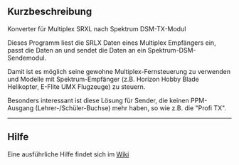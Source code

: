 
## Kurzbeschreibung ##

Konverter für Multiplex SRXL nach Spektrum DSM-TX-Modul

Dieses Programm liest die SRLX Daten eines Multiplex Empfängers ein, passt die Daten an und
sendet die Daten an ein Spektrum-DSM-Sendemodul.

Damit ist es möglich seine gewohne Multiplex-Fernsteuerung zu verwenden und Modelle mit Spektrum-Empfänger (z.B. Horizon Hobby Blade Helikopter, E-Flite UMX Flugzeuge) zu steuern.

Besonders interessant ist diese Lösung für Sender, die keinen PPM-Ausgang (Lehrer-/Schüler-Buchse) mehr haben, so wie z.B. die "Profi TX".
 

---------

 
## Hilfe ##

Eine ausführliche Hilfe findet sich im [Wiki](https://github.com/patman13/SRXL2DSM-public/wiki "Wiki")
